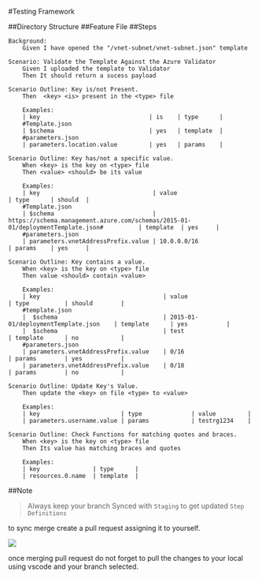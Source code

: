 #Testing Framework

##Directory Structure
##Feature File
##Steps
```gherkin
Background: 
	Given I have opened the "/vnet-subnet/vnet-subnet.json" template
```
```gherkin
Scenario: Validate the Template Against the Azure Validator
	Given I uploaded the template to Validator
    Then It should return a sucess payload
```
```gherkin
Scenario Outline: Key is/not Present.
	Then  <key> <is> present in the <type> file
    
    Examples:
    | key                               | is    | type      |
    #Template.json
    | $schema                           | yes   | template  |
    #parameters.json
    | parameters.location.value         | yes   | params    |
```
```gherkin
Scenario Outline: Key has/not a specific value.
	When <key> is the key on <type> file
    Then <value> <should> be its value
    
    Examples:
    | key                                | value                                                                                    | type      | should  |
    #Template.json
    | $schema                            | https://schema.management.azure.com/schemas/2015-01-01/deploymentTemplate.json#          | template  | yes     |
    #parameters.json
    | parameters.vnetAddressPrefix.value | 10.0.0.0/16                                                                              | params    | yes     |
```
```gherkin
Scenario Outline: Key contains a value.
    When <key> is the key on <type> file
    Then value <should> contain <value>

    Examples:
    | key                                   | value                                 | type          | should        |
    #template.json
    |  $schema                              | 2015-01-01/deploymentTemplate.json    | template      | yes           |
    |  $schema                              | test                                  | template      | no            |
    #parameters.json
    | parameters.vnetAddressPrefix.value    | 0/16                                  | params        | yes           |
    | parameters.vnetAddressPrefix.value    | 0/18                                  | params        | no            |
```
```gherkin
Scenario Outline: Update Key's Value.
    Then update the <key> on file <type> to <value>

    Examples:
    | key                       | type              | value         |
    | parameters.username.value | params            | testrg1234    |    
```
```gherkin
Scenario Outline: Check Functions for matching quotes and braces.
    When <key> is the key on <type> file
    Then Its value has matching braces and quotes

    Examples:
    | key               | type      |
    | resources.0.name  | template  |
```
##Note
> Always keep your branch Synced with `Staging` to get updated `Step Definitions`

to sync merge create a pull request assigning it to yourself.

![](https://armbaseartifacts.blob.core.windows.net/arm-base/arm-base-images/sync-merge.PNG)

once merging pull request do not forget to pull the changes to your local using vscode and your branch selected.
